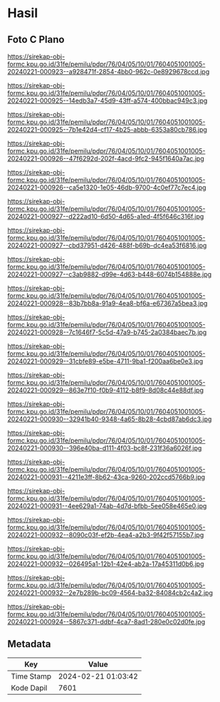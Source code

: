 # Hasil

## Foto C Plano

https://sirekap-obj-formc.kpu.go.id/31fe/pemilu/pdpr/76/04/05/10/01/7604051001005-20240221-000923--a928471f-2854-4bb0-962c-0e8929678ccd.jpg

https://sirekap-obj-formc.kpu.go.id/31fe/pemilu/pdpr/76/04/05/10/01/7604051001005-20240221-000925--14edb3a7-45d9-43ff-a574-400bbac949c3.jpg

https://sirekap-obj-formc.kpu.go.id/31fe/pemilu/pdpr/76/04/05/10/01/7604051001005-20240221-000925--7b1e42d4-cf17-4b25-abbb-6353a80cb786.jpg

https://sirekap-obj-formc.kpu.go.id/31fe/pemilu/pdpr/76/04/05/10/01/7604051001005-20240221-000926--47f6292d-202f-4acd-9fc2-945f1640a7ac.jpg

https://sirekap-obj-formc.kpu.go.id/31fe/pemilu/pdpr/76/04/05/10/01/7604051001005-20240221-000926--ca5e1320-1e05-46db-9700-4c0ef77c7ec4.jpg

https://sirekap-obj-formc.kpu.go.id/31fe/pemilu/pdpr/76/04/05/10/01/7604051001005-20240221-000927--d222ad10-6d50-4d65-a1ed-4f5f646c316f.jpg

https://sirekap-obj-formc.kpu.go.id/31fe/pemilu/pdpr/76/04/05/10/01/7604051001005-20240221-000927--cbd37951-d426-488f-b69b-dc4ea53f6816.jpg

https://sirekap-obj-formc.kpu.go.id/31fe/pemilu/pdpr/76/04/05/10/01/7604051001005-20240221-000927--c3ab9882-d99e-4d63-b448-6074b154888e.jpg

https://sirekap-obj-formc.kpu.go.id/31fe/pemilu/pdpr/76/04/05/10/01/7604051001005-20240221-000928--83b7bb8a-91a9-4ea8-bf6a-e67367a5bea3.jpg

https://sirekap-obj-formc.kpu.go.id/31fe/pemilu/pdpr/76/04/05/10/01/7604051001005-20240221-000928--7c1646f7-5c5d-47a9-b745-2a0384baec7b.jpg

https://sirekap-obj-formc.kpu.go.id/31fe/pemilu/pdpr/76/04/05/10/01/7604051001005-20240221-000929--31cbfe89-e5be-4711-9ba1-f200aa6be0e3.jpg

https://sirekap-obj-formc.kpu.go.id/31fe/pemilu/pdpr/76/04/05/10/01/7604051001005-20240221-000929--863e7f10-f0b9-4112-b8f9-8d08c44e88df.jpg

https://sirekap-obj-formc.kpu.go.id/31fe/pemilu/pdpr/76/04/05/10/01/7604051001005-20240221-000930--32941b40-9348-4a65-8b28-4cbd87ab6dc3.jpg

https://sirekap-obj-formc.kpu.go.id/31fe/pemilu/pdpr/76/04/05/10/01/7604051001005-20240221-000930--396e40ba-d111-4f03-bc8f-231f36a6026f.jpg

https://sirekap-obj-formc.kpu.go.id/31fe/pemilu/pdpr/76/04/05/10/01/7604051001005-20240221-000931--4211e3ff-8b62-43ca-9260-202ccd5766b9.jpg

https://sirekap-obj-formc.kpu.go.id/31fe/pemilu/pdpr/76/04/05/10/01/7604051001005-20240221-000931--4ee629a1-74ab-4d7d-bfbb-5ee058e465e0.jpg

https://sirekap-obj-formc.kpu.go.id/31fe/pemilu/pdpr/76/04/05/10/01/7604051001005-20240221-000932--8090c03f-ef2b-4ea4-a2b3-9f42f57155b7.jpg

https://sirekap-obj-formc.kpu.go.id/31fe/pemilu/pdpr/76/04/05/10/01/7604051001005-20240221-000932--026495a1-12b1-42e4-ab2a-17a45311d0b6.jpg

https://sirekap-obj-formc.kpu.go.id/31fe/pemilu/pdpr/76/04/05/10/01/7604051001005-20240221-000932--2e7b289b-bc09-4564-ba32-84084cb2c4a2.jpg

https://sirekap-obj-formc.kpu.go.id/31fe/pemilu/pdpr/76/04/05/10/01/7604051001005-20240221-000924--5867c371-ddbf-4ca7-8ad1-280e0c02d0fe.jpg


## Metadata

| Key        | Value               |
| ---------- | ------------------- |
| Time Stamp | 2024-02-21 01:03:42 |
| Kode Dapil | 7601                |



